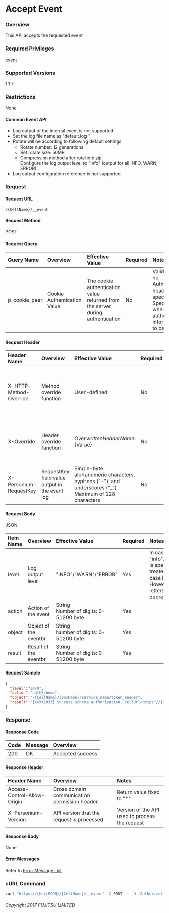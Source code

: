 # Accept Event

### Overview

This API accepts the requested event

### Required Privileges

event

### Supported Versions

1.1.7

### Restrictions

None

#### Common Event API

* Log output of the internal event is not supported
* Set the log file name as "default.log "
* Rotate will be according to following default settings
    * Rotate number: 12 generations
    * Set rotate size: 50MB
    * Compression method after rotation: zip<br>Configure the log output level to "info" (output for all INFO, WARN, ERROR).
* Log output configuration reference is not supported


### Request

#### Request URL

```
/{CellName}/__event
```

#### Request Method

POST

#### Request Query

|Query Name|Overview|Effective Value|Required|Notes|
|:--|:--|:--|:--|:--|
|p_cookie_peer|Cookie Authentication Value|The cookie authentication value returned from the server during authentication|No|Valid only if no Authorization header specified<br>Specify this when cookie authentication information is to be used|

#### Request Header

|Header Name|Overview|Effective Value|Required|Notes|
|:--|:--|:--|:--|:--|
|X-HTTP-Method-Override|Method override function|User-defined|No|If you specify this value when requesting with the POST method, the specified value will be used as a method.|
|X-Override|Header override function|${OverwrittenHeaderName}:${Value}|No|Overwrite normal HTTP header value. To overwrite multiple headers, specify multiple X-Override headers.|
|X-Personium-RequestKey|RequestKey field value output in the event log|Single-byte alphanumeric characters, hyphens ("-"), and underscores ("_")<br>Maximum of 128 characters|No|PCS-${UNIXtime} by default|

#### Request Body

JSON

|Item Name|Overview|Effective Value|Required|Notes|
|:--|:--|:--|:--|:--|
|level|Log output level|"INFO"/"WARN"/"ERROR"|Yes|In case lower case "info"/"warn"/"error" is specified, it is treated as upper case letters.<br>However, lower case letters are deprecated|
|action|Action of the event|String<br>Number of digits: 0-51200 byte|Yes||
|object|Object of the eventbr|String<br>Number of digits: 0-51200 byte|Yes||
|result|Result of the eventbr|String<br>Number of digits: 0-51200 byte|Yes||

#### Request Sample

```JSON
{
  "level":"INFO",
  "action":"authSchema",
  "object":"/{CellName}/{BoxName}/service_name/token_keeper",
  "result":"[XXXX2033] Success schema authorization. cellUrl=https://{UnitFQDN}/keeper-d4a57bb26eae481486b07d06487051d1/"
}
```


### Response

#### Response Code

|Code|Message|Overview|
|:--|:--|:--|
|200|OK|Accepted success|

#### Response Header

|Header Name|Overview|Notes|
|:--|:--|:--|
|Access-Control-Allow-Origin|Cross domain communication permission header|Return value fixed to "*"|
|X-Personium-Version|API version that the request is processed|Version of the API used to process the request|

#### Response Body

None

#### Error Messages

Refer to [Error Message List](004_Error_Messages.html)

### cURL Command

```sh
curl "https://{UnitFQDN}/{CellName}/__event" -X POST -i -H 'Authorization: Bearer {AccessToken}' -H 'Accept: application/json' -d '{"level":"INFO", "action":"authSchema", "object":"/{CellName}/{BoxName}/service_name/token_keeper", "result":"[XXXX2033] Success schema authorization. cellUrl=https://{UnitFQDN}/keeper-d4a57bb26eae481486b07d06487051d1/"}'
```


###### Copyright 2017 FUJITSU LIMITED

